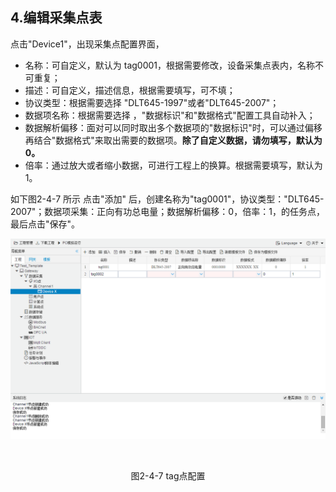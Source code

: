 ## 4.编辑采集点表

点击"Device1"，出现采集点配置界面，

- 名称：可自定义，默认为  tag0001，根据需要修改，设备采集点表内，名称不可重复；
- 描述：可自定义，描述信息，根据需要填写，可不填；
- 协议类型：根据需要选择 "DLT645-1997"或者"DLT645-2007"；
- 数据项名称：根据需要选择 ，"数据标识"和"数据格式"配置工具自动补入；
- 数据解析偏移：面对可以同时取出多个数据项的"数据标识"时，可以通过偏移再结合"数据格式"来取出需要的数据项。**除了自定义数据，请勿填写，默认为0。**
- 倍率：通过放大或者缩小数据，可进行工程上的换算。根据需要填写，默认为1。

如下图2-4-7 所示  点击"添加" 后，创建名称为"tag0001"，协议类型："DLT645-2007"；数据项采集：正向有功总电量；数据解析偏移：0，倍率：1，的任务点，最后点击"保存"。

![](assets/tag配置.png)

​					

<center>图2-4-7 tag点配置</center>

